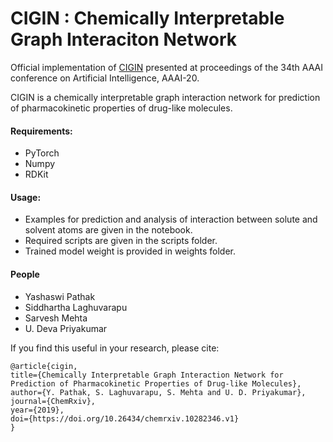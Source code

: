 # CIGIN : Chemically Interpretable Graph Interaciton Network 
Official implementation of [CIGIN](https://chemrxiv.org/articles/Chemically_Interpretable_Graph_Interaction_Network_for_Prediction_of_Pharmacokinetic_Properties_of_Drug-like_Molecules/10282346) presented at proceedings of the 34th AAAI conference on Artificial Intelligence, AAAI-20.


CIGIN is a chemically interpretable graph interaction network for prediction of pharmacokinetic properties of drug-like molecules.

#### Requirements:
- PyTorch
- Numpy 
- RDKit

#### Usage:
- Examples for prediction and analysis of interaction between solute and solvent atoms are given in the notebook. 
- Required scripts are given in the scripts folder.
- Trained model weight is provided in weights folder.

#### People
- Yashaswi Pathak
- Siddhartha Laghuvarapu
- Sarvesh Mehta
- U. Deva Priyakumar


If you find this  useful in your research, please cite:


	@article{cigin,
	title={Chemically Interpretable Graph Interaction Network for Prediction of Pharmacokinetic Properties of Drug-like Molecules},
	author={Y. Pathak, S. Laghuvarapu, S. Mehta and U. D. Priyakumar},
	journal={ChemRxiv},
	year={2019},
	doi={https://doi.org/10.26434/chemrxiv.10282346.v1}
	}

